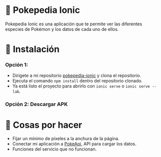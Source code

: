 # 📱 Pokepedia Ionic
Pokepedia Ionic es una aplicación que te permite ver las diferentes especies de Pokémon y los datos de cada uno de ellos.

# 🔌 Instalación
### Opción 1:
- Dirígete a mi repositorio [pokepedia-ionic](https://github.com/SergioGarciaGomez/pokepedia-ionic) y clona el repositorio.
- Ejecuta el comando `npm install` dentro del repositorio clonado.
- Ya está listo el proyecto para abrirlo con `ionic serve` o  `ionic serve --lab`.

### Opción 2: Descargar APK


# 📝 Cosas por hacer

- Fijar un mínimo de píxeles a la anchura de la página.
- Conectar mi aplicación a [PokeApi](https://pokeapi.co/), API para cargar los datos.
- Funciones del servicio que no funcionan.
